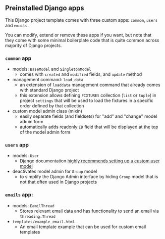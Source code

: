 ## Preinstalled Django apps

This Django project template comes with three custom apps:
`common`, `users` and `emails`.

You can modify, extend or remove these apps if you want,
but note that they come with some minimal boilerplate code
that is quite common across majority of Django projects.

### `common` app

- models: `BaseModel` and `SingletonModel`
    - comes with `created` and `modified` fields, and `update` method
- management command: `load_data`
    - an extension of `loaddata` management command that
      already comes with standard Django project
    - this extension allows defining `FIXTURES` collection
      (`list` or `tuple`) in project `settings` that will be used to
      load the fixtures in a specific order defined by that collection
- custom model admin class (mixin)
    - easily separate fields (and fieldsets) for "add" and "change"
      model admin form
    - automatically adds readonly `ID` field that will be displayed at
      the top of the model admin form

### `users` app

- models: `User`
    - Django documentation [highly recommends setting up a
      custom user model](https://docs.djangoproject.com/en/4.2/topics/auth/customizing/#using-a-custom-user-model-when-starting-a-project)
- deactivates model admin for `Group` model
    - to simplify the Django Admin interface by hiding `Group`
      model that is not that often used in Django projects

### `emails` app:

- models: `EamilThread`
    - Stores relevant email data and has functionality to send an
      email via `threading.Thread`
- `templates/example_email.html`
    - An email template example that can be used for custom email
      templates
